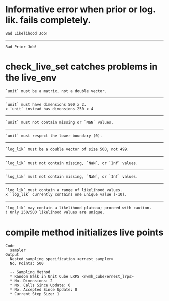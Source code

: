 # Informative error when prior or log. lik. fails completely.

    Bad Likelihood Job!

---

    Bad Prior Job!

# check_live_set catches problems in the live_env

    `unit` must be a matrix, not a double vector.

---

    `unit` must have dimensions 500 x 2.
    x `unit` instead has dimensions 250 x 4

---

    `unit` must not contain missing or `NaN` values.

---

    `unit` must respect the lower boundary (0).

---

    `log_lik` must be a double vector of size 500, not 499.

---

    `log_lik` must not contain missing, `NaN`, or `Inf` values.

---

    `log_lik` must not contain missing, `NaN`, or `Inf` values.

---

    `log_lik` must contain a range of likelihood values.
    x `log_lik` currently contains one unique value (-10).

---

    `log_lik` may contain a likelihood plateau; proceed with caution.
    ! Only 250/500 likelihood values are unique.

# compile method initializes live points

    Code
      sampler
    Output
      Nested sampling specification <ernest_sampler>
      No. Points: 500
      
      -- Sampling Method 
      * Random Walk in Unit Cube LRPS <rwmh_cube/ernest_lrps>
      * No. Dimensions: 2
      * No. Calls Since Update: 0
      * No. Accepted Since Update: 0
      * Current Step Size: 1

